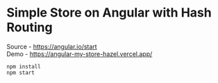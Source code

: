 # Simple Store on Angular with Hash Routing
Source - https://angular.io/start  
Demo - https://angular-my-store-hazel.vercel.app/
```
npm install
npm start
```
